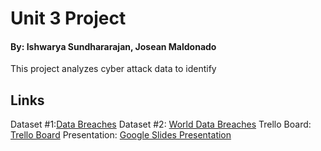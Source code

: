 # Unit 3 Project
#### By: Ishwarya Sundhararajan, Josean Maldonado

This project analyzes cyber attack data to identify 


## Links
Dataset #1:[Data Breaches](https://www.kaggle.com/datasets/thedevastator/data-breaches-a-comprehensive-list)
Dataset #2: [World Data Breaches](https://www.kaggle.com/datasets/joebeachcapital/worlds-biggest-data-breaches-and-hacks) 
Trello Board: [Trello Board](https://trello.com/b/rZmZZjlz/unit3projectcybersecurity)
Presentation: [Google Slides Presentation](https://docs.google.com/presentation/d/1J0IrCCYUiNnCIkJRUVZyHIA4UaWLGTD8__qsDXtX7hw/edit?usp=sharing)

